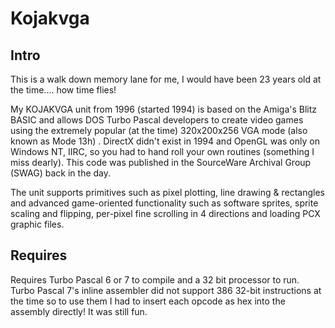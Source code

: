 # Kojakvga

## Intro

This is a walk down memory lane for me, I would have been 23 years old at the time.... how time flies!

My KOJAKVGA unit from 1996 (started 1994) is based on the Amiga's Blitz BASIC and allows DOS Turbo Pascal developers to create video games using the extremely popular (at the time) 320x200x256 VGA mode (also known as Mode 13h) . DirectX didn't exist in 1994 and OpenGL was only on Windows NT, IIRC, so you had to hand roll your own routines (something I miss dearly). This code was published in the SourceWare Archival Group (SWAG) back in the day.

The unit supports primitives such as pixel plotting, line drawing & rectangles and advanced game-oriented functionality such as software sprites, sprite scaling and flipping, per-pixel fine scrolling in 4 directions and loading PCX graphic files.

## Requires

Requires Turbo Pascal 6 or 7 to compile and a 32 bit processor to run. Turbo Pascal 7's inline assembler did not support 386 32-bit instructions at the time so to use them I had to insert each opcode as hex into the assembly directly! It was still fun.


